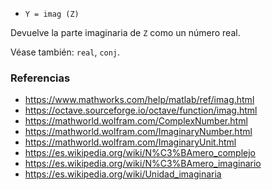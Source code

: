 * `Y = imag (Z)`

Devuelve la parte imaginaria de `Z` como un número real.

Véase también: `real`, `conj`.

### Referencias

* https://www.mathworks.com/help/matlab/ref/imag.html
* https://octave.sourceforge.io/octave/function/imag.html
* https://mathworld.wolfram.com/ComplexNumber.html
* https://mathworld.wolfram.com/ImaginaryNumber.html
* https://mathworld.wolfram.com/ImaginaryUnit.html
* https://es.wikipedia.org/wiki/N%C3%BAmero_complejo
* https://es.wikipedia.org/wiki/N%C3%BAmero_imaginario
* https://es.wikipedia.org/wiki/Unidad_imaginaria
